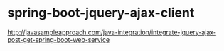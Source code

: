 # spring-boot-jquery-ajax-client
http://javasampleapproach.com/java-integration/integrate-jquery-ajax-post-get-spring-boot-web-service
